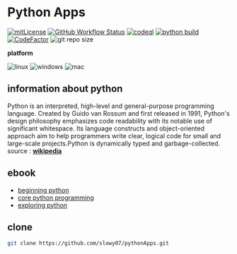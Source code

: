 # Python Apps

[![mitLicense](https://img.shields.io/apm/l/vim-mode?color=green&label=license&logo=pencil&style=for-the-badge)](https://github.com/slowy07/pythonApps/blob/main/LICENSE)
[![GitHub Workflow Status](https://img.shields.io/github/workflow/status/slowy07/pythonApps/CI?label=Build&logo=github&style=for-the-badge)](https://github.com/slowy07/pythonApps/actions?query=workflow%3ACI)
[![codeql](https://img.shields.io/github/workflow/status/slowy07/pythonApps/CodeQL?label=Code%20QL&style=for-the-badge)](https://github.com/slowy07/pythonApps/actions/workflows/codeql-analysis.yml)
[![python build](https://img.shields.io/github/workflow/status/slowy07/pythonApps/Python%20application?label=python&logo=python&logoColor=white&style=for-the-badge)](https://github.com/slowy07/pythonApps/actions?query=workflow%3A%22Continuous+Integration%22)
[![CodeFactor](https://www.codefactor.io/repository/github/slowy07/pythonapps/badge?style=for-the-badge)](https://www.codefactor.io/repository/github/slowy07/pythonapps)
![git repo size](https://img.shields.io/github/repo-size/slowy07/pythonApps?style=for-the-badge)

**platform**

![linux](https://img.shields.io/badge/Linux-2c3e50?style=for-the-badge&logo=linux&logoColor=white)
![windows](https://img.shields.io/badge/Windows-003399?style=for-the-badge&logo=windows&logoColor=white)
![mac](https://img.shields.io/badge/Mac_OS-bdc3c7?style=for-the-badge&logo=apple&logoColor=black)

## information about python

Python is an interpreted, high-level and general-purpose programming language. Created by Guido van Rossum and first released in 1991, Python's design philosophy emphasizes code readability with its notable use of significant whitespace. Its language constructs and object-oriented approach aim to help programmers write clear, logical code for small and large-scale projects.Python is dynamically typed and garbage-collected.
source : [**wikipedia**](<https://en.wikipedia.org/wiki/Python_(programming_language)>)

## ebook

- [beginning python](https://theswissbay.ch/pdf/Gentoomen%20Library/Programming/Python/Beginning%20Python.pdf)
- [core python programming](https://theswissbay.ch/pdf/Gentoomen%20Library/Programming/Python/Core%20Python%20Programming.pdf)
- [exploring python](https://theswissbay.ch/pdf/Gentoomen%20Library/Programming/Python/Exploring%20Python%20%282009%29.pdf)

## clone

```bash
git clone https://github.com/slowy07/pythonApps.git
```
